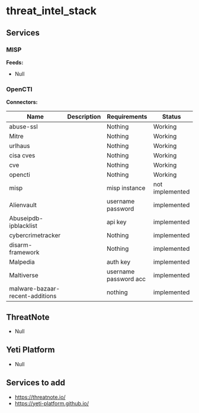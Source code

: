 # threat_intel_stack

## Services

### MISP

**Feeds:**

- Null

### OpenCTI

**Connectors:**

| Name                            | Description | Requirements          | Status          |
| ------------------------------- | ----------- | --------------------- | --------------- |
| abuse-ssl                       |             | Nothing               | Working         |
| Mitre                           |             | Nothing               | Working         |
| urlhaus                         |             | Nothing               | Working         |
| cisa cves                       |             | Nothing               | Working         |
| cve                             |             | Nothing               | Working         |
| opencti                         |             | Nothing               | Working         |
| misp                            |             | misp instance         | not implemented |
| Alienvault                      |             | username password     | implemented     |
| Abuseipdb-ipblacklist           |             | api key               | implemented     |
| cybercrimetracker               |             | Nothing               | implemented     |
| disarm-framework                |             | Nothing               | implemented     |
| Malpedia                        |             | auth key              | implemented     |
| Maltiverse                      |             | username password acc | implemented     |
| malware-bazaar-recent-additions |             | nothing               | implemented     |

## ThreatNote

- Null

## Yeti Platform

- Null

## Services to add

- https://threatnote.io/
- https://yeti-platform.github.io/
